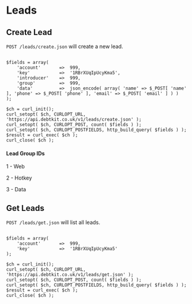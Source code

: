 Leads
=======

## Create Lead ##

`POST /leads/create.json` will create a new lead.

```
	
$fields = array(
    'account'   	=>  999,
    'key'       	=>  '1RBrXUqIpUcyKma5',
    'introducer'	=>  999,
    'group'		    =>  999,
    'data'      	=>  json_encode( array( 'name' => $_POST[ 'name' ], 'phone' => $_POST[ 'phone' ], 'email' => $_POST[ 'email' ] ) )
);

$ch = curl_init();
curl_setopt( $ch, CURLOPT_URL, 'https://api.debtkit.co.uk/v1/leads/create.json' );
curl_setopt( $ch, CURLOPT_POST, count( $fields ) );
curl_setopt( $ch, CURLOPT_POSTFIELDS, http_build_query( $fields ) );
$result = curl_exec( $ch );
curl_close( $ch );

```

#### Lead Group IDs ####

1 - Web

2 - Hotkey

3 - Data


## Get Leads ##

`POST /leads/get.json` will list all leads.

```
	
$fields = array(
    'account'   	=>  999,
    'key'       	=>  '1RBrXUqIpUcyKma5'
);

$ch = curl_init();
curl_setopt( $ch, CURLOPT_URL, 'https://api.debtkit.co.uk/v1/leads/get.json' );
curl_setopt( $ch, CURLOPT_POST, count( $fields ) );
curl_setopt( $ch, CURLOPT_POSTFIELDS, http_build_query( $fields ) );
$result = curl_exec( $ch );
curl_close( $ch );

```
